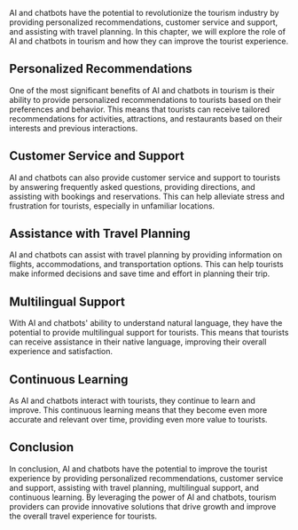 
AI and chatbots have the potential to revolutionize the tourism industry by providing personalized recommendations, customer service and support, and assisting with travel planning. In this chapter, we will explore the role of AI and chatbots in tourism and how they can improve the tourist experience.

Personalized Recommendations
----------------------------

One of the most significant benefits of AI and chatbots in tourism is their ability to provide personalized recommendations to tourists based on their preferences and behavior. This means that tourists can receive tailored recommendations for activities, attractions, and restaurants based on their interests and previous interactions.

Customer Service and Support
----------------------------

AI and chatbots can also provide customer service and support to tourists by answering frequently asked questions, providing directions, and assisting with bookings and reservations. This can help alleviate stress and frustration for tourists, especially in unfamiliar locations.

Assistance with Travel Planning
-------------------------------

AI and chatbots can assist with travel planning by providing information on flights, accommodations, and transportation options. This can help tourists make informed decisions and save time and effort in planning their trip.

Multilingual Support
--------------------

With AI and chatbots' ability to understand natural language, they have the potential to provide multilingual support for tourists. This means that tourists can receive assistance in their native language, improving their overall experience and satisfaction.

Continuous Learning
-------------------

As AI and chatbots interact with tourists, they continue to learn and improve. This continuous learning means that they become even more accurate and relevant over time, providing even more value to tourists.

Conclusion
----------

In conclusion, AI and chatbots have the potential to improve the tourist experience by providing personalized recommendations, customer service and support, assisting with travel planning, multilingual support, and continuous learning. By leveraging the power of AI and chatbots, tourism providers can provide innovative solutions that drive growth and improve the overall travel experience for tourists.
